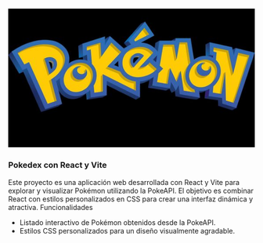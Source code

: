 ![Poké Ball](./src/images/vector-pokemon.jpg)

### Pokedex con React y Vite 

Este proyecto es una aplicación web desarrollada con React y Vite para explorar y visualizar Pokémon utilizando la PokeAPI. El objetivo es combinar React con estilos personalizados en CSS para crear una interfaz dinámica y atractiva.
Funcionalidades

   - Listado interactivo de Pokémon obtenidos desde la PokeAPI.
   - Estilos CSS personalizados para un diseño visualmente agradable.
